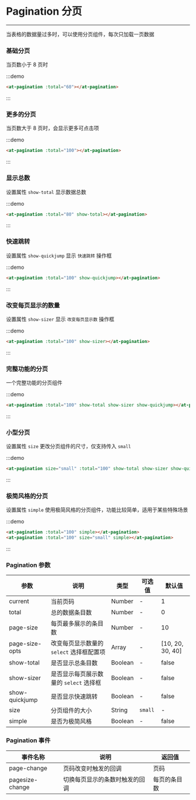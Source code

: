 
# Pagination 分页

----

当表格的数据量过多时，可以使用分页组件，每次只加载一页数据

### 基础分页

当页数小于 8 页时

:::demo
```html
<at-pagination :total="60"></at-pagination>
```
:::

### 更多的分页

当页数大于 8 页时，会显示更多可点击项

:::demo
```html
<at-pagination :total="100"></at-pagination>
```
:::

### 显示总数

设置属性 `show-total` 显示数据总数

:::demo
```html
<at-pagination :total="80" show-total></at-pagination>
```
:::

### 快速跳转

设置属性 `show-quickjump` 显示 `快速跳转` 操作框

:::demo
```html
<at-pagination :total="100" show-quickjump></at-pagination>
```
:::

### 改变每页显示的数量

设置属性 `show-sizer` 显示 `改变每页显示数` 操作框

:::demo
```html
<at-pagination :total="100" show-sizer></at-pagination>
```
:::

### 完整功能的分页

一个完整功能的分页组件

:::demo
```html
<at-pagination :total="100" show-total show-sizer show-quickjump></at-pagination>
```
:::

### 小型分页

设置属性 `size` 更改分页组件的尺寸，仅支持传入 `small`

:::demo
```html
<at-pagination size="small" :total="100" show-total show-sizer show-quickjump></at-pagination>
```
:::

### 极简风格的分页

设置属性 `simple` 使用极简风格的分页组件，功能比较简单，适用于某些特殊场景

:::demo
```html
<at-pagination :total="100" simple></at-pagination>
<at-pagination :total="100" size="small" simple></at-pagination>
```
:::

### Pagination 参数

| 参数      | 说明          | 类型      | 可选值                           | 默认值  |
|---------- |-------------- |---------- |-----------------------------  |-------- |
| current | 当前页码 | Number | - | 1 |
| total | 总的数据条目数 | Number | - | 0 |
| page-size | 每页最多展示的条目数 | Number | - | 10 |
| page-size-opts | 改变每页显示数量的 `select` 选择框配置项 | Array | - | [10, 20, 30, 40] |
| show-total | 是否显示总条目数 | Boolean | - | false |
| show-sizer | 是否显示每页展示数量的 `select` 选择框 | Boolean | - | false |
| show-quickjump | 是否显示快速跳转 | Boolean | - | false |
| size | 分页组件的大小 | String | `small` | - |
| simple | 是否为极简风格 | Boolean | - | false |

### Pagination 事件

| 事件名称      | 说明          | 返回值  |
|---------- |-------------- |---------- |
| page-change | 页码改变时触发的回调 | 页码 |
| pagesize-change | 切换每页显示的条数时触发的回调 | 每页的条目数 |

<style lang="sass" scoped>
  .at-pagination + .at-pagination {
    margin-top: 16px;
  }
</style>
